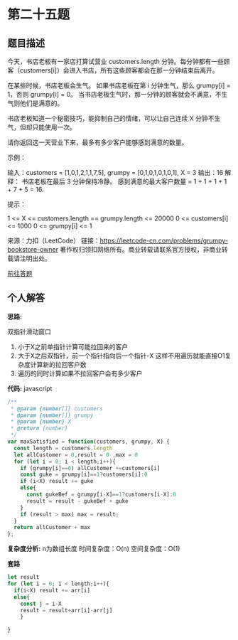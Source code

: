 # 第二十五题
## 题目描述
今天，书店老板有一家店打算试营业 customers.length 分钟。每分钟都有一些顾客（customers[i]）会进入书店，所有这些顾客都会在那一分钟结束后离开。

在某些时候，书店老板会生气。 如果书店老板在第 i 分钟生气，那么 grumpy[i] = 1，否则 grumpy[i] = 0。 当书店老板生气时，那一分钟的顾客就会不满意，不生气则他们是满意的。

书店老板知道一个秘密技巧，能抑制自己的情绪，可以让自己连续 X 分钟不生气，但却只能使用一次。

请你返回这一天营业下来，最多有多少客户能够感到满意的数量。
 

示例：

输入：customers = [1,0,1,2,1,1,7,5], grumpy = [0,1,0,1,0,1,0,1], X = 3
输出：16
解释：
书店老板在最后 3 分钟保持冷静。
感到满意的最大客户数量 = 1 + 1 + 1 + 1 + 7 + 5 = 16.
 

提示：

1 <= X <= customers.length == grumpy.length <= 20000
0 <= customers[i] <= 1000
0 <= grumpy[i] <= 1

来源：力扣（LeetCode）
链接：https://leetcode-cn.com/problems/grumpy-bookstore-owner
著作权归领扣网络所有。商业转载请联系官方授权，非商业转载请注明出处。

[前往答题](https://github.com/leetcode-pp/91alg-2/issues/56)

## 个人解答

**思路:**

双指针滑动窗口

1. 小于X之前单指针计算可能拉回来的客户
2. 大于X之后双指针，前一个指针指向后一个指针-X 这样不用遍历就能直接O1复杂度计算新的拉回客户数
3. 遍历的同时计算如果不拉回客户会有多少客户


**代码:**
javascript
``` javascript
/**
 * @param {number[]} customers
 * @param {number[]} grumpy
 * @param {number} X
 * @return {number}
 */
var maxSatisfied = function(customers, grumpy, X) {
  const length = customers.length
  let allCustomer = 0,result = 0 ,max = 0
  for (let i = 0; i < length;i++){
    if (grumpy[i]==0) allCustomer +=customers[i]
    const guke = grumpy[i]==1?customers[i]:0
    if (i<X) result += guke
    else{
      const gukeBef = grumpy[i-X]==1?customers[i-X]:0
      result = result - gukeBef + guke
    }
    if (result > max) max = result;
  }
  return allCustomer + max
};
```

**复杂度分析:**
n为数组长度
时间复杂度：O(n)
空间复杂度：O(1)

**套路**

```javascript
let result 
for (let i = 0; i < length;i++){
  if(i<X) result += arr[i]
  else{
    const j = i-X
    result = result+arr[i]-arr[j]
    }
  
}
```

